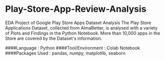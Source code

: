 # Play-Store-App-Review-Analysis
EDA Project of Google Play Store Apps Dataset Analysis
The Play Store Applications Dataset, collected from AlmaBetter, is analysed with a variety of Plots and Findings in the Python Notebook. More than 10,000 apps in the Store are covered by the Dataset's information.

####Language : Python
####Tool/Environment : Colab Notebook
####Packages Used : pandas, numpy, matplotlib, seaborn
